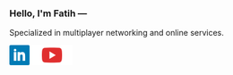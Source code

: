 ### Hello, I'm Fatih —

Specialized in multiplayer networking and online services.

[![LinkedIn](icons/linkedin.svg)](https://linkedin.com/in/ThusSpokeNomad)
[![YouTube](icons/youtube.svg)](https://youtube.com/@ThusSpokeNomad)
